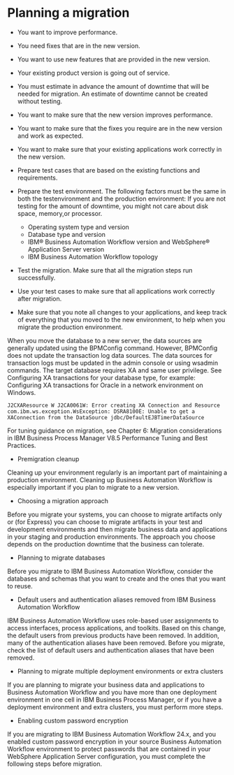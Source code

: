 # Planning a migration

- You want to improve performance.
- You need fixes that are in the new version.
- You want to use new features that are provided in the new version.
- Your existing product version is going out of service.

- You must estimate in advance the amount of downtime that will
be needed for migration. An estimate of downtime cannot be created
without testing.
- You want to make sure that the new version improves performance.
- You want to make sure that the fixes you require are in the new
version and work as expected.
- You want to make sure that your existing applications work correctly
in the new version.

- Prepare test cases that are based on the existing functions and requirements.
- Prepare the test environment. The following factors must be the same in both the testenvironment and the production environment: If you are not testing for the amount of downtime, you might not care about disk space, memory,or processor.
    - Operating system type and version
    - Database type and version
    - IBM® Business Automation Workflow version
and WebSphere® Application
Server version
    - IBM Business Automation Workflow
topology
- Test the migration. Make sure that all the migration steps run successfully.
- Use your test cases to make sure that all applications work correctly after migration.
- Make sure that you note all changes to your applications, and keep track of everything that you
moved to the new environment, to help when you migrate the production environment.

<!-- image -->

When you move the database to a new server, the data sources are generally updated using the
BPMConfig command. However, BPMConfig does not update the
transaction log data sources. The data sources for transaction logs must be updated in the admin
console or using wsadmin commands. The target database requires XA and same user
privilege. See Configuring XA transactions for your database type, for example: Configuring XA transactions for Oracle in a network environment on Windows.

```
J2CXAResource W J2CA0061W: Error creating XA Connection and Resource com.ibm.ws.exception.WsException: DSRA8100E: Unable to get a XAConnection from the DataSource jdbc/DefaultEJBTimerDataSource
```

For tuning guidance on migration, see Chapter 6: Migration considerations in
IBM Business Process Manager V8.5 Performance Tuning and Best Practices.

- Premigration cleanup

Cleaning up your environment regularly is an important part of maintaining a production environment. Cleaning up Business Automation Workflow is especially important if you plan to migrate to a new version.
- Choosing a migration approach

Before you migrate your systems, you can choose to migrate artifacts only or (for Express) you can choose to migrate artifacts in your test and development environments and then migrate business data and applications in your staging and production environments. The approach you choose depends on the production downtime that the business can tolerate.
- Planning to migrate databases

Before you migrate to IBM Business Automation Workflow, consider the databases and schemas that you want to create and the ones that you want to reuse.
- Default users and authentication aliases removed from IBM Business Automation Workflow

IBM Business Automation Workflow uses role-based user assignments to access interfaces, process applications, and toolkits. Based on this change, the default users from previous products have been removed. In addition, many of the authentication aliases have been removed. Before you migrate, check the list of default users and authentication aliases that have been removed.
- Planning to migrate multiple deployment environments or extra clusters

If you are planning to migrate your business data and applications to Business Automation Workflow and you have more than one deployment environment in one cell in IBM Business Process Manager, or if you have a deployment environment and extra clusters, you must perform more steps.
- Enabling custom password encryption

If you are migrating to IBM Business Automation Workflow 24.x, and you enabled custom password encryption in your source Business Automation Workflow environment to protect passwords that are contained in your WebSphere Application Server configuration, you must complete the following steps before migration.
